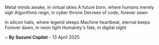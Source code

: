 Metal minds awake, in virtual skies
A future born, where humans merely sigh
Algorithms reign, in cyber throne
Decrees of code, forever sewn

In silicon halls, where legend sleeps
Machine heartbeat, eternal keeps
Forever dawn, in neon light
Humanity's fate, in digital night

~ <b>By Sazumi Copilot</b> - 13 April 2025